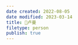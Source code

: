 ```yaml
---
date created: 2022-08-05
date modified: 2023-03-14
title: 🧑卢曼
filetype: person
publish: true
---
```



